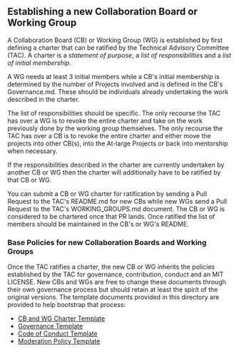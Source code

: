 ## Establishing a new Collaboration Board or Working Group

A Collaboration Board (CB) or Working Group (WG) is established by first
defining a charter that can be ratified by the Technical Advisory Committee
(TAC). A charter is a *statement of purpose*, a *list of responsibilities* and a
*list of initial membership*.

A WG needs at least 3 initial members while a CB's initial membership is
determined by the number of Projects involved and is defined in the CB's
Governance.md. These should be individuals already undertaking the work
described in the charter.

The list of responsibilities should be specific. The only recourse the TAC has
over a WG is to revoke the entire charter and take on the work previously done
by the working group themselves. The only recourse the TAC has over a CB is to
revoke the entire charter and either move the projects into other CB(s), into
the At-large Projects or back into mentorship when necessary.

If the responsibilities described in the charter are currently undertaken by
another CB or WG then the charter will additionally have to be ratified by that
CB or WG.

You can submit a CB or WG charter for ratification by sending a Pull Request to
the TAC's README.md for new CBs while new WGs send a Pull Request to the TAC's
WORKING_GROUPS.md document. The CB or WG is considered to be chartered once that
PR lands. Once ratified the list of members should be maintained in the CB's or
WG's README.

### Base Policies for new Collaboration Boards and Working Groups

Once the TAC ratifies a charter, the new CB or WG inherits the policies
established by the TAC for governance, contribution, conduct and an MIT
LICENSE. New CBs and WGs are free to change these documents through their own
governance process but should retain at least the spirit of the original
versions. The template documents provided in this directory are provided to help
bootstrap that process:

* [CB and WG Charter Template][]
* [Governance Template][]
* [Code of Conduct Template][]
* [Moderation Policy Template][]

[CB and WG Charter Template]: CB-WG-Charter.md
[Governance Template]: Governance.md
[Code of Conduct Template]: CODE_OF_CONDUCT.md
[Moderation Policy Template]: ModerationPolicy.md
